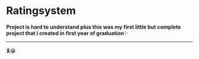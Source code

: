 # Ratingsystem
**Project is hard to understand plus this was my first little but complete project that i created in first year of graduation**✨

________________________________________________________________________________________________

🎗😁
